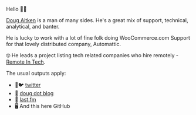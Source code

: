 Hello 👋🏻

[Doug Aitken](https://www.dougaitken.co.uk) is a man of many sides. He's a great mix of support, technical, analytical, and banter.

He is lucky to work with a lot of fine folk doing WooCommerce.com Support for that lovely distributed company, Automattic.

🤓 He leads a project listing tech related companies who hire remotely - [Remote In Tech](https://remoteintech.company/).

The usual outputs apply:
* 💬🐦 [twitter](https://twitter.com/dougaitken)
* 📝 [doug dot blog](https://doug.blog)
* 🎵 [last.fm](https://last.fm/user/takealeft)
* 🖥️ And this here GitHub

